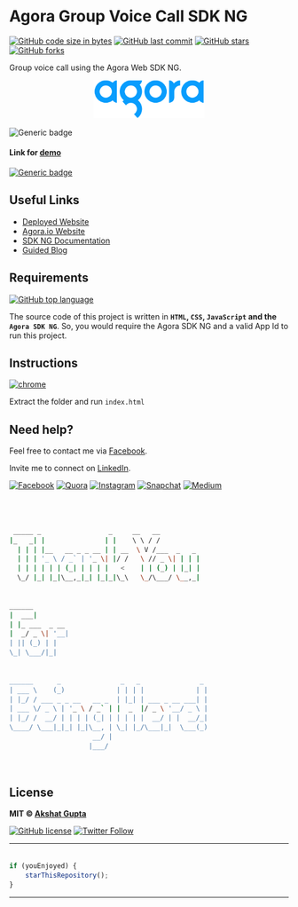 # Agora Group Voice Call SDK NG

[![GitHub code size in bytes](https://img.shields.io/github/languages/code-size/akshatvg/Agora-Group-Voice-Call-SDK-NG?logo=github&style=social)](https://github.com/akshatvg/) [![GitHub last commit](https://img.shields.io/github/last-commit/akshatvg/Agora-Group-Voice-Call-SDK-NG?style=social&logo=git)](https://github.com/akshatvg/) [![GitHub stars](https://img.shields.io/github/stars/akshatvg/Agora-Group-Voice-Call-SDK-NG?style=social)](https://github.com/akshatvg/Agora-Group-Voice-Call-SDK-NG/stargazers) [![GitHub forks](https://img.shields.io/github/forks/akshatvg/Agora-Group-Voice-Call-SDK-NG?style=social&logo=git)](https://github.com/akshatvg/Agora-Group-Voice-Call-SDK-NG/network)

Group voice call using the Agora Web SDK NG.

<p align="center">
<a href="https://rtm.akshatvg.com">
<img src="assets/img/logo.png" width="200px" alt="Agora Logo"/>
</a>
</p>

![Generic badge](https://img.shields.io/badge/Voice-Call-orange) 

#### Link for [demo](https://o2o-voice.akshatvg.com) 
[![Generic badge](https://img.shields.io/badge/view-demo-orange)](https://o2o-voice.akshatvg.com)

## Useful Links

- [Deployed Website](https://group-voice.akshatvg.com)
- [Agora.io Website](https://www.agora.io/)
- [SDK NG Documentation](https://agoraio-community.github.io/AgoraWebSDK-NG/api/en/index.html)
- [Guided Blog](https://akshatvg.medium.com/agora-group-voice-call-sdk-ng-5e03a237f068?source=friends_link&sk=399f578544e59199829a50a9da04757d)

## Requirements

[![GitHub top language](https://img.shields.io/github/languages/top/akshatvg/Agora-RTM-Web?logo=html&style=social)](https://github.com/akshatvg/)

The source code of this project is written in **`HTML`, `CSS`, `JavaScript` and the `Agora SDK NG`**. So, you would require the Agora SDK NG and a valid App Id to run this project.

## Instructions

[![chrome](https://img.shields.io/badge/Open-index.html-lightgrey.svg?logo=google-chrome&style=popout&logoColor=red)](https://o2o-voice.akshatvg.com)

Extract the folder and run `index.html`


## Need help?


Feel free to contact me via [Facebook](https://www.facebook.com/akshatvg).

Invite me to connect on [LinkedIn](https://www.linkedin.com/in/akshatvg/).

[![Facebook](https://img.shields.io/badge/Facebook-add-blue.svg?logo=facebook&logoColor=white)](https://www.facebook.com/akshatvg) [![Quora](https://img.shields.io/badge/Quora-ask-red.svg?logo=quora)](https://www.quora.com/profile/Akshat-Gupta-279) [![Instagram](https://img.shields.io/badge/Instagram-follow-purple.svg?logo=instagram&logoColor=white)](https://www.instagram.com/akshatvg/) [![Snapchat](https://img.shields.io/badge/Snapchat-add-yellow.svg?logo=snapchat&logoColor=white)](https://www.snapchat.com/add/akshatvg) [![Medium](https://img.shields.io/badge/Medium-follow-black.svg?logo=medium&logoColor=white)](https://medium.com/@akshatvg)


```bash



 _____ _                 _     __   __            
|_   _| |               | |    \ \ / /            
  | | | |__   __ _ _ __ | | __  \ V /___  _   _   
  | | | '_ \ / _` | '_ \| |/ /   \ // _ \| | | |  
  | | | | | | (_| | | | |   <    | | (_) | |_| |  
  \_/ |_| |_|\__,_|_| |_|_|\_\   \_/\___/ \__,_|  
                                                  
                                                  
______                                            
|  ___|                                           
| |_ ___  _ __                                    
|  _/ _ \| '__|                                   
| || (_) | |                                      
\_| \___/|_|                                      
                                                  
                                                  
______      _               _   _               _ 
| ___ \    (_)             | | | |             | |
| |_/ / ___ _ _ __   __ _  | |_| | ___ _ __ ___| |
| ___ \/ _ \ | '_ \ / _` | |  _  |/ _ \ '__/ _ \ |
| |_/ /  __/ | | | | (_| | | | | |  __/ | |  __/_|
\____/ \___|_|_| |_|\__, | \_| |_/\___|_|  \___(_)
                     __/ |                        
                    |___/                         

 


```

## License

**MIT &copy; [Akshat Gupta](https://github.com/akshatvg/Agora-Group-Voice-Call-SDK-NG/blob/master/LICENSE)**

[![GitHub license](https://img.shields.io/github/license/akshatvg/Agora-Group-Voice-Call-SDK-NG?style=social&logo=github)](https://github.com/akshatvg/Agora-Group-Voice-Call-SDK-NG/blob/master/LICENSE) [![Twitter Follow](https://img.shields.io/twitter/follow/akshatvg?style=social)](https://twitter.com/akshatvg)

---------

```javascript

if (youEnjoyed) {
    starThisRepository();
}

```

-----------

